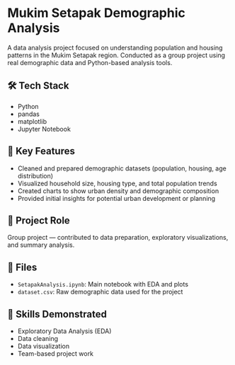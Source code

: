 # Mukim Setapak Demographic Analysis

A data analysis project focused on understanding population and housing patterns in the Mukim Setapak region. Conducted as a group project using real demographic data and Python-based analysis tools.

## 🛠 Tech Stack
- Python
- pandas
- matplotlib
- Jupyter Notebook

## 📌 Key Features
- Cleaned and prepared demographic datasets (population, housing, age distribution)
- Visualized household size, housing type, and total population trends
- Created charts to show urban density and demographic composition
- Provided initial insights for potential urban development or planning

## 👥 Project Role
Group project — contributed to data preparation, exploratory visualizations, and summary analysis.

## 📁 Files
- `SetapakAnalysis.ipynb`: Main notebook with EDA and plots
- `dataset.csv`: Raw demographic data used for the project

## 🧠 Skills Demonstrated
- Exploratory Data Analysis (EDA)
- Data cleaning
- Data visualization
- Team-based project work

